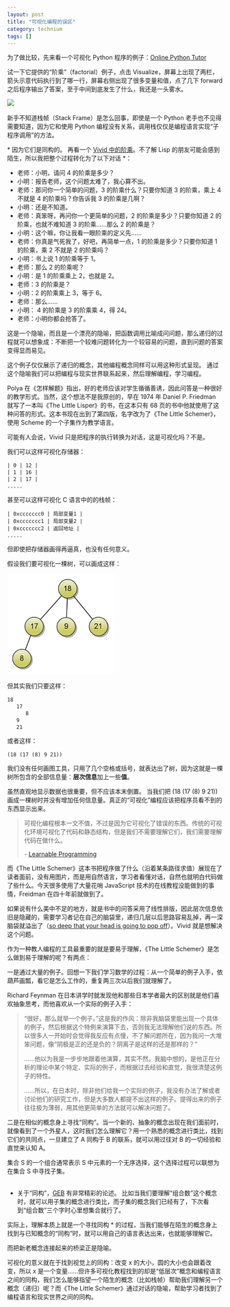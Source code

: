 ```yaml
---
layout: post
title: "可视化编程的误区"
category: technium
tags: []
---
```



为了做比较，先来看一个可视化 Python 程序的例子：[Online Python Tutor](http://pythontutor.com/visualize.html)


试一下它提供的“阶乘”（factorial）例子，点击 Visualize，屏幕上出现了两栏，箭头示意代码执行到了哪一行，屏幕右侧出现了很多变量和值，点了几下 forward 之后程序输出了答案，至于中间到底发生了什么，我还是一头雾水。


![](http://ww3.sinaimg.cn/mw690/534218ffjw1dzzy6lq24jj.jpg)


新手不知道栈帧（Stack Frame）是怎么回事，即使是一个 Python 老手也不见得需要知道，因为它和使用 Python 编程没有关系，调用栈仅仅是编程语言实现“子程序调用”的方法。

<span class="sidenote">\* 因为它们是同构的。</span>
再看一个 [Vivid 中的阶乘](http://vivid.chengyichao.info/factorial/)。不了解 Lisp 的朋友可能会感到陌生，所以我把整个过程转化为了以下对话 \*：

* 老师：小明，请问 4 的阶乘是多少？
* 小明：报告老师，这个问题太难了，我心算不出。
* 老师：那问你一个简单的问题，3 的阶乘什么？只要你知道 3 的阶乘，乘上 4 不就是 4 的阶乘吗？你告诉我 3 的阶乘是几啊？ 
* 小明：还是不知道。
* 老师：真笨呀，再问你一个更简单的问题，2 的阶乘是多少？只要你知道 2 的阶乘，也就不难知道 3 的阶乘……那么 2 的阶乘是？
* 小明：这个嘛，你让我看一眼阶乘的定义先……
* 老师：你真是气死我了，好吧，再简单一点，1 的阶乘是多少？只要你知道 1 的阶乘，乘 2 不就是 2 的阶乘吗？
* 小明：书上说 1 的阶乘等于 1。
* 老师：那么 2 的阶乘呢？
* 小明：是 1 的阶乘乘上 2，也就是 2。
* 老师：3 的阶乘是？
* 小明：2 的阶乘乘上 3，等于 6。
* 老师：那么……
* 小明： 4 的阶乘是 3 的阶乘乘 4，得 24。
* 老师：小明你都会抢答了。


这是一个隐喻，而且是一个漂亮的隐喻，把函数调用比喻成问问题，那么递归的过程就可以想象成：不断把一个较难问题转化为一个较容易的问题，直到问题的答案变得显而易见。


<span class="sidenote">这个例子仅仅展示了递归的概念，其他编程概念同样可以用这种形式呈现。</span>
通过这个隐喻我们可以把编程与现实世界联系起来，然后理解编程，学习编程。


Polya 在《怎样解题》指出，好的老师应该对学生循循善诱，因此问答是一种很好的教学形式。当然，这个想法不是我原创的，早在 1974 年 Daniel P. Friedman 就写了一本叫《The Little Lisper》的书，在这本只有 68 页的书中他就使用了这种问答的形式。这本书现在出到了第四版，名字改为了《The Little Schemer》，使用 Scheme 的一个子集作为教学语言。


可能有人会说，Vivid 只是把程序的执行转换为对话，这是可视化吗？不是。


我们可以这样可视化存储器：


    | 0 | 12 |
    | 1 | 16 |
    | 2 | 17 |
    .....



甚至可以这样可视化 C 语言中的的栈帧：


    | 0xccccccc0 | 局部变量1 |
    | 0xccccccc1 | 局部变量2 |
    | 0xccccccc2 | 返回地址 |
    .....


但即使把存储器画得再逼真，也没有任何意义。


假设我们要可视化一棵树，可以画成这样：


![](/images/tree.png)


但其实我们只要这样：

    18
       17
          8
       9
       21

或者这样：


    (18 (17 (8) 9 21))


我们没有任何画图工具，只用了几个空格或括号，就表达出了树，因为这就是一棵树所包含的全部信息量：**层次信息**加上一些**值**。



<span class="sidenote">虽然直观地显示数据也很重要，但不应该本末倒置。</span>
当我们把 (18 (17 (8) 9 21)) 画成一棵树时并没有增加任何信息量。真正的“可视化”编程应该把程序员看不到的东西显示出来。


> 可视化编程根本一文不值，不过是因为它可视化了错误的东西。传统的可视化环境可视化了代码和静态结构，但是我们不需要理解它们，我们需要理解代码在做什么。
>
>
> \- [Learnable Programming](http://chengyichao.info/learnable-programming/)


而《The Little Schemer》这本书把程序做了什么（沿着某条路径求值）展现在了读者面前，没有用图片，而是用自然语言，学习者看懂对话，自然也就明白代码做了些什么。今天很多使用了大量花哨 JavaScript 技术的在线教程没能做到的事情，Freidman 在四十年前就做到了。


如果说有什么美中不足的地方，就是书中的问答采用了线性排版，因此层次信息依旧是隐藏的，需要学习者记在自己的脑袋里，递归几层以后思路容易乱掉，再一深脑袋就溢出了（[so deep that your head is going to pop off](http://www.crockford.com/javascript/little.html)）。Vivid 就是想解决这个问题。


作为一种教人编程的工具最重要的就是要易于理解，《The Little Schemer》是怎么做到易于理解的呢？有两点：


一是通过大量的例子。回想一下我们学习数学的过程：从一个简单的例子入手，依葫芦画瓢，看它是怎么工作的，重复两三次以后我们就理解了。


Richard Feynman 在日本讲学时就发现他和那些日本学者最大的区别就是他们喜欢抽象思考，而他喜欢从一个实际的例子入手：


> “很好，那么就举一个例子。”这是我的作风：除非我脑袋里能出现一个具体的例子，然后根据这个特例来演算下去，否则我无法理解他们说的东西。所以很多人一开始时会觉得我反应有点慢，不了解问题所在，因为我问一大堆笨问题，像“阴极是正的还是负的？阴离子是这样的还是那样的？”
>
>
> ……他以为我是一步步地跟着他演算，其实不然。我脑中想的，是他正在分析的理论中某个特定、实际的例子，而根据过去经验和直觉，我很清楚这例子的特性。
>
>
> ……所以，在日本时，除非他们给我一个实际的例子，我没有办法了解或者讨论他们的研究工作，但是大多数人都提不出这样的例子。提得出来的例子往往极为薄弱，用其他更简单的方法就可以解决问题了。


二是在相似的概念身上寻找“同构”。当一个新的、抽象的概念出现在我们面前时，就像看到了一个外星人，这时我们怎么理解它？用一个熟悉的概念进行类比，找到它们的共同点，一旦建立了 A 同构于 B 的联系，就可以用过往对 B 的一切经验和直觉来认知 A。


<span class="sidenote">集合 S 的一个组合通常表示 S 中元素的一个无序选择，这个选择过程可以联想为在集合 S 中寻找子集。<br><br>
* 关于“同构”，<a href="http://book.douban.com/subject/1291204/">GEB</a> 有非常精彩的论述。</span>
比如当我们要理解“组合数”这个概念时，就可以用子集的概念进行类比，而子集的概念我们已经有了，下次看到“组合数”三个字时心里想集合就行了。



实际上，理解本质上就是一个寻找同构 \* 的过程，当我们能够在陌生的概念身上找到与已知概念的“同构”时，就可以用自己的语言表达出来，也就能够理解它。


而把新老概念连接起来的桥梁正是隐喻。


可视化的意义就在于找到视觉上的同构：改变 x 的大小，圆的大小也会跟着改变，所以 x 是一个变量……但许多可视化教程找到的却是“低层次”概念和编程语言之间的同构，我们怎么能够指望一个陌生的概念（比如栈帧）帮助我们理解另一个概念（递归）呢？而《The Little Schemer》通过对话的隐喻，帮助学习者找到了编程语言和现实世界之间的同构。
